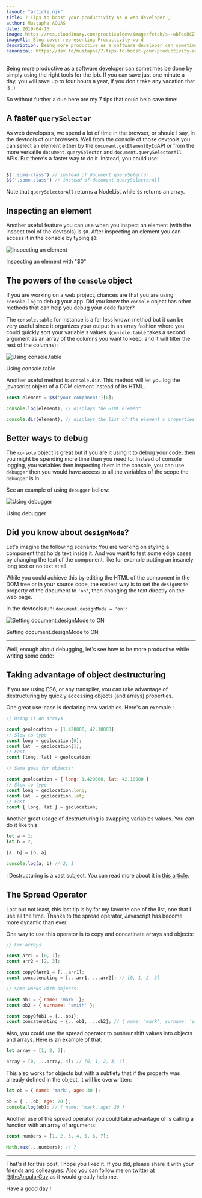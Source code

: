 ```yaml
---
layout: "article.njk"
title: 7 Tips to boost your productivity as a web developer 🚀
author: Mustapha AOUAS
date: 2019-04-15
image: https://res.cloudinary.com/practicaldev/image/fetch/s--wbFeoBCZ--/c_imagga_scale,f_auto,fl_progressive,h_420,q_auto,w_1000/https://dev-to-uploads.s3.amazonaws.com/uploads/articles/pyo9deb9c0w0ktgwxupe.jpg
imageAlt: Blog cover representing Productivity word
description: Being more productive as a software developer can sometimes be done by simply using the right tools for the job. If you can save just one minute a day, you will save up to four hours a year, if you don't take any vacation that is...
canonical: https://dev.to/mustapha/7-tips-to-boost-your-productivity-as-a-web-developer-4jh7
---
```


Being more productive as a software developer can sometimes be done by simply using the right tools for the job. If you can save just one minute a day, you will save up to four hours a year, if you don't take any vacation that is :)

So without further a due here are my 7 tips that could help save time:






## A faster `querySelector`
As web developers, we spend a lot of time in the browser, or should I say, in the devtools of our browsers. Well from the console of those devtools you can select an element either by the `document.getElementById`API or from the more versatile `document.querySelector` and `document.querySelectorAll` APIs.
But there's a faster way to do it. Instead, you could use:

```javascript

$('.some-class') // instead of document.querySelector
$$('.some-class') // instead of document.querySelectorAll

```

Note that `querySelectorAll` returns a NodeList while `$$` returns an array.








## Inspecting an element
Another useful feature you can use when you inspect an element (with the inspect tool of the devtools) is `$0`. After inspecting an element you can access it in the console  by typing `$0`:

![Inspecting an element](https://i.ibb.co/1TfN5Wy/0-2019-08-15-13-17-49.gif)
<figcaption> Inspecting an element with "$0" </figcaption>








## The powers of the `console` object
If you are working on a web project, chances are that you are using `console.log` to debug your app. Did you know the `console` object has other methods that can help you debug your code faster?

The `console.table` for instance is a far less known method but it can be very useful since it organizes your output in an array fashion where you could quickly sort your variable's values. (`console.table` takes a second argument as an array of the columns you want to keep, and it will filter the rest of the columns):

![Using console.table](https://i.ibb.co/m4VDGwx/table.gif)
<figcaption> Using console.table </figcaption>


Another useful method is `console.dir`. This method will let you log the javascript object of a DOM element instead of its HTML.
```javascript
const element = $$('your-component')[0];

console.log(element); // displays the HTML element

console.dir(element); // displays the list of the element's properties
```















## Better ways to debug
The `console` object is great but if you are it using it to debug your code, then you might be spending more time than you need to. Instead of console logging, you variables then inspecting them in the console, you can use `debugger` then you would have access to all the variables of the scope the `debugger` is in.

See an example of using `debugger` bellow:

![Using debugger](https://i.ibb.co/TR8dSHG/debugger.gif)
<figcaption> Using debugger </figcaption>















## Did you know about `designMode`?
Let's imagine the following scenario: You are working on styling a component that holds text inside it. And you want to test some edge cases by changing the text of the component, like for example putting an insanely long text or no text at all.

While you could achieve this by editing the HTML of the component in the DOM tree or in your source code, the easiest way is to set the `designMode` property of the document to `'on'`, then changing the text directly on the web page.

In the devtools run:  `document.designMode = 'on'`:

![Setting document.designMode to ON](https://i.ibb.co/9ptR8R3/Untitled-2019-08-13-20-33-20.gif)
<figcaption> Setting document.designMode to ON </figcaption>



---

Well, enough about debugging, let's see how to be more productive while writing some code:











## Taking advantage of object destructuring
If you are using ES6, or any transpiler, you can take advantage of destructuring by quickly accessing objects (and arrays) properties.

One great use-case is declaring new variables. Here's an exemple :
```javascript
// Using it on arrays

const geolocation = [1.420000, 42.10000];
// Slow to type
const long = geolocation[0];
const lat  = geolocation[1];
// Fast
const [long, lat] = geolocation;

// Same goes for objects:

const geolocation = { long: 1.420000, lat: 42.10000 }
// Slow to type
const long = geolocation.long;
const lat  = geolocation.lat;
// Fast
const { long, lat } = geolocation;
```

Another great usage of destructuring is swapping variables values. You can do it like this:

```javascript
let a = 1; 
let b = 2;

[a, b] = [b, a]

console.log(a, b) // 2, 1
```


ℹ️ Destructuring is a vast subject. You can read more about it in [this article](https://hacks.mozilla.org/2015/05/es6-in-depth-destructuring/).











## The Spread Operator
Last but not least, this last tip is by far my favorite one of the list, one that I use all the time. Thanks to the spread operator, Javascript has become more dynamic than ever.

One way to use this operator is to copy and concatinate arrays and objects:
```javascript
// For arrays

const arr1 = [0, 1];
const arr2 = [2, 3];

const copyOfArr1 = [...arr1];
const concatenating = [...arr1, ...arr2]; // [0, 1, 2, 3]

// Same works with objects:

const ob1 = { name: 'mark' };
const ob2 = { surname: 'smith' };

const copyOfOb1 = {...ob1};
const concatenating = {...ob1, ...ob2}; // { name: 'mark', surname: 'smith' }
```

Also, you could use the spread operator to push/unshift values into objects and arrays. Here is an example of that:
```javascript
let array = [1, 2, 3];

array = [0, ...array, 4]; // [0, 1, 2, 3, 4]
```

This also works for objects but with a subtlety that if the property was already defined in the object, it will be overwritten:
```javascript
let ob = { name: 'mark', age: 30 };

ob = { ...ob, age: 20 };
console.log(ob); // { name: 'mark, age: 20 }
```


Another use of the spread operator you could take advantage of is calling a function with an array of arguments:
```javascript
const numbers = [1, 2, 3, 4, 5, 6, 7];

Math.max(...numbers); // 7
```






---








That's it for this post. I hope you liked it. If you did, please share it with your friends and colleagues. Also you can follow me on twitter at [@theAngularGuy](https://twitter.com/TheAngularGuy) as it would greatly help me.

Have a good day !

